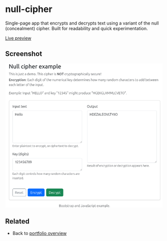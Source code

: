# null-cipher

Single-page app that encrypts and decrypts text using a variant of the null (concealment) cipher. Built for readability and quick experimentation.

[Live preview](https://cv-samples.vercel.app/null-cipher)

## Screenshot
![Null Cipher screenshot](null-cipher.png)

## Related

- Back to [portfolio overview](../README.md)
